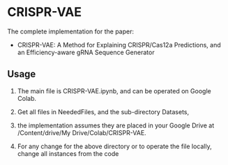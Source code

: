 # CRISPR-VAE

The complete implementation for the paper:

* CRISPR-VAE: A Method for Explaining CRISPR/Cas12a Predictions, and an Efficiency-aware gRNA Sequence Generator

## Usage
1. The main file is CRISPR-VAE.ipynb, and can be operated on Google Colab.  

3. Get all files in NeededFiles, and the sub-directory Datasets,

5. the implementation assumes they are placed in your Google Drive at /Content/drive/My Drive/Colab/CRISPR-VAE.

7. For any change for the above directory or to operate the file locally, change all instances from the code

